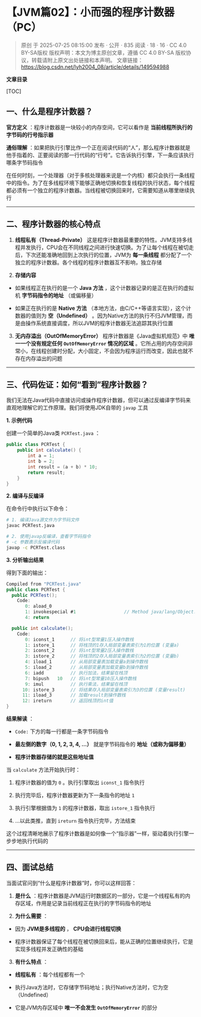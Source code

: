 # 【JVM篇02】：小而强的程序计数器（PC）

> 原创 于 2025-07-25 08:15:00 发布 · 公开 · 835 阅读 · 18 · 16 · CC 4.0 BY-SA版权 版权声明：本文为博主原创文章，遵循 CC 4.0 BY-SA 版权协议，转载请附上原文出处链接和本声明。
> 文章链接：https://blog.csdn.net/lyh2004_08/article/details/149594988

**文章目录**

[TOC]



## 一、什么是程序计数器？

**官方定义** ：程序计数器是一块较小的内存空间，它可以看作是 **当前线程所执行的字节码的行号指示器** 

**通俗理解** ：如果把执行引擎比作一个正在阅读代码的“人”，那么程序计数器就是他手指着的、正要阅读的那一行代码的“行号”。它告诉执行引擎，下一条应该执行哪条字节码指令

在任何时刻，一个处理器（对于多核处理器来说是一个内核）都只会执行一条线程中的指令。为了在多线程环境下能够正确地切换和恢复线程的执行状态，每个线程都必须有一个独立的程序计数器。当线程被切换回来时，它需要知道从哪里继续执行

---

## 二、程序计数器的核心特点

1.  **线程私有（Thread-Private）** 
   这是程序计数器最重要的特性。JVM支持多线程并发执行，CPU会在不同线程之间进行快速切换。为了让每个线程在被切走后，下次还能准确地回到上次执行的位置，JVM为 **每一条线程** 都分配了一个独立的程序计数器。各个线程的程序计数器互不影响，独立存储

2.  **存储内容** 

   - 如果线程正在执行的是一个 **Java 方法** ，这个计数器记录的是正在执行的虚拟机 **字节码指令的地址** （或偏移量）

   - 如果正在执行的是 **Native 方法** （本地方法，由C/C++等语言实现），这个计数器的值则为 **空（Undefined）** 。因为Native方法的执行不归JVM管理，而是由操作系统直接调度，所以JVM的程序计数器无法追踪其执行位置

3.  **无内存溢出（OutOfMemoryError）** 
   程序计数器是《Java虚拟机规范》中 **唯一一个没有规定任何 `OutOfMemoryError` 情况的区域** 。它所占用的内存空间非常小，在线程创建时分配，大小固定，不会因为程序运行而改变，因此也就不存在内存溢出的问题

---

## 三、代码佐证：如何“看到”程序计数器？

我们无法在Java代码中直接访问或操作程序计数器，但可以通过反编译字节码来直观地理解它的工作原理。我们将使用JDK自带的 `javap` 工具

**1. 示例代码** 

创建一个简单的Java类 `PCRTest.java` ：

```java
public class PCRTest {
    public int calculate() {
        int a = 1;
        int b = 2;
        int result = (a + b) * 10;
        return result;
    }
}
```

**2. 编译与反编译** 

在命令行中执行以下命令：

```bash
# 1. 编译Java源文件为字节码文件
javac PCRTest.java

# 2. 使用javap反编译，查看字节码指令
# -c 参数表示反编译代码
javap -c PCRTest.class
```

**3. 分析输出结果** 

得到下面的输出：

```java
Compiled from "PCRTest.java"
public class PCRTest {
  public PCRTest();
    Code:
       0: aload_0
       1: invokespecial #1                  // Method java/lang/Object."<init>":()V
       4: return

  public int calculate();
    Code:
       0: iconst_1      // 将int型常量1压入操作数栈
       1: istore_1      // 将栈顶的1存入局部变量表索引为1的位置 (变量a)
       2: iconst_2      // 将int型常量2压入操作数栈
       3: istore_2      // 将栈顶的2存入局部变量表索引为2的位置 (变量b)
       4: iload_1       // 从局部变量表加载变量a到操作数栈
       5: iload_2       // 从局部变量表加载变量b到操作数栈
       6: iadd          // 执行加法，结果留在栈顶
       7: bipush   10   // 将int型常量10压入操作数栈
       9: imul          // 执行乘法，结果留在栈顶
      10: istore_3      // 将结果存入局部变量表索引为3的位置 (变量result)
      11: iload_3       // 加载result到操作数栈
      12: ireturn       // 返回栈顶的int值
}
```

**结果解读** ：

-  `Code:` 下方的每一行都是一条字节码指令

-  **最左侧的数字（0, 1, 2, 3, 4, …）** 就是字节码指令的 **地址（或称为偏移量）** 

-  **程序计数器存储的就是这些地址值** 

当 `calculate` 方法开始执行时：

1. 程序计数器的值为 `0` 。执行引擎取出 `iconst_1` 指令执行

2. 执行完毕后，程序计数器更新为下一条指令的地址 `1` 

3. 执行引擎根据值为 `1` 的程序计数器，取出 `istore_1` 指令执行

4. …以此类推，直到 `ireturn` 指令执行完毕，方法结束

这个过程清晰地展示了程序计数器是如何像一个“指示器”一样，驱动着执行引擎一步步地执行代码的

---

## 四、面试总结

当面试官问到“什么是程序计数器”时，你可以这样回答：

1.  **是什么** ：程序计数器是JVM运行时数据区的一部分，它是一个线程私有的内存区域，作用是记录当前线程正在执行的字节码指令的地址

2.  **为什么需要** ：

   - 因为 **JVM是多线程的** ， **CPU会进行线程切换** 

   - 程序计数器保证了每个线程在被切换回来后，能从正确的位置继续执行，它是实现多线程并发正确性的基础

3.  **有什么特点** ：

   -  **线程私有** ：每个线程都有一个

   - 执行Java方法时，它存储字节码地址；执行Native方法时，它为空（Undefined）

   - 它是JVM内存区域中 **唯一不会发生 `OutOfMemoryError`** 的部分

